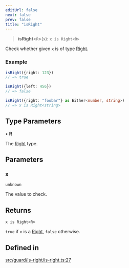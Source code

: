 ```yaml
---
editUrl: false
next: false
prev: false
title: "isRight"
---
```


> **isRight**\<`R`\>(`x`): `x is Right<R>`

Check whether given `x` is of type [Right](../../../../../../api/interfaces/right).

### Example
```ts
isRight({right: 123})
// => true

isRight({left: 456})
// => false

isRight({right: "foobar"} as Either<number, string>)
// => x is Right<string>
```

## Type Parameters

• **R**

The [Right](../../../../../../api/interfaces/right) type.

## Parameters

### x

`unknown`

The value to check.

## Returns

`x is Right<R>`

`true` if `x` is a [Right](/api/api/interfaces/right/), `false` otherwise.

## Defined in

[src/guard/is-right/is-right.ts:27](https://github.com/skyleague/axioms/blob/75fb1c5c977f1940e84e5cdcef2be336d1fd81da/src/guard/is-right/is-right.ts#L27)
